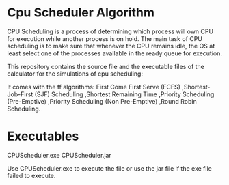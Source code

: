# Cpu Scheduler Algorithm

CPU Scheduling is a process of determining which process will own CPU for execution while another process is on hold. The main task of CPU scheduling is to make sure that whenever the CPU remains idle, the OS at least select one of the processes available in the ready queue for execution.

This repository contains the source file and the executable files of the calculator for the simulations of cpu scheduling:

It comes with the ff algorithms: 
 First Come First Serve (FCFS)
 ,Shortest-Job-First (SJF) Scheduling
 ,Shortest Remaining Time
 ,Priority Scheduling (Pre-Emptive)
 ,Priority Scheduling (Non Pre-Emptive)
 ,Round Robin Scheduling.

# Executables

CPUScheduler.exe 
CPUScheduler.jar

Use CPUScheduler.exe to execute the file or use the jar file if the exe file failed to execute.

